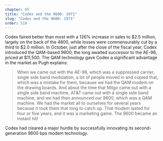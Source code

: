 ```yaml
---
chapter: 05
title: "Codex and the 9600: 1971"
slug: "Codex and the 9600: 1971"
order: 510
---
```


Codex faired better than most with a 126% increase in sales to $2.5 million, largely on the back of the 4800, while losses were commensurably cut by a third to $2.0 million. In October, just after the close of the fiscal year, Codex introduced the QAM-based 9600, the long awaited successor to the AE-96, priced at $11,500. The QAM technology gave Codex a significant advantage in the market as Pugh explains:

>When we came out with the AE-96, which was a suppressed carrier, single side band modulation, a lot of people moved in and copied that, which was a mistake for them, because we had the QAM modem on the drawing boards. And about the time that Milgo came out with a single side band machine, AT&T came out with a single side band machine, and we had then announced our 9600, which was a QAM machine. We had the market all to ourselves for several years because it took them that long to catch up. That modem lasted for four or five years, and it was a marketing game. The 9600 became an instant hit!

Codex had cleared a major hurdle by successfully innovating its second-generation 9600 bps modem technology.
